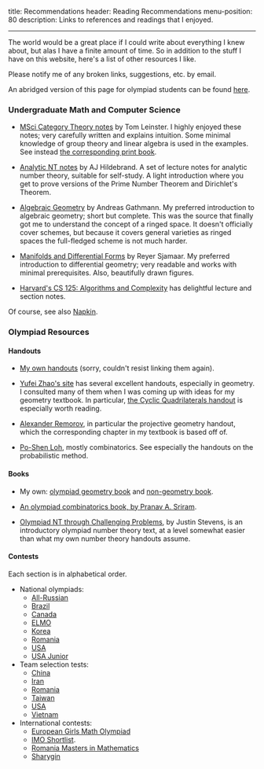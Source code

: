 title: Recommendations
header: Reading Recommendations
menu-position: 80
description: Links to references and readings that I enjoyed.

---

The world would be a great place if I could write about everything I knew about,
but alas I have a finite amount of time.
So in addition to the stuff I have on this website,
here's a list of other resources I like.

Please notify me of any broken links, suggestions, etc. by email.

An abridged version of this page for olympiad students
can be found [here](wherestart.html).

### Undergraduate Math and Computer Science
* [MSci Category Theory notes](https://arxiv.org/abs/1612.09375) by Tom Leinster.
  I highly enjoyed these notes; very carefully written and explains intuition.
  Some minimal knowledge of group theory and linear algebra is used in the examples.
  See instead [the corresponding print book](http://www.maths.ed.ac.uk/~tl/bct/).

* [Analytic NT notes](http://www.math.illinois.edu/~hildebr/ant/) by AJ Hildebrand.
  A set of lecture notes for analytic number theory, suitable for self-study.
  A light introduction where you get to prove versions of the Prime Number Theorem and Dirichlet's Theorem.

* [Algebraic Geometry](http://www.mathematik.uni-kl.de/agag/mitglieder/professoren/gathmann/notes/alggeom/) by Andreas Gathmann.
  My preferred introduction to algebraic geometry; short but complete.
  This was the source that finally got me to understand the concept of a ringed space.
  It doesn't officially cover schemes, but because it covers general varieties as ringed spaces the full-fledged scheme is not much harder.

* [Manifolds and Differential Forms](http://www.math.cornell.edu/~sjamaar/manifolds/) by Reyer Sjamaar.
  My preferred introduction to differential geometry; very readable and works with minimal prerequisites.
  Also, beautifully drawn figures.

* [Harvard's CS 125: Algorithms and Complexity](http://people.seas.harvard.edu/~cs125/) has delightful lecture and section notes.

Of course, see also [Napkin](napkin.html).

### Olympiad Resources
#### Handouts

* [My own handouts](olympiad.html) (sorry, couldn't resist linking them again).

* [Yufei Zhao's site](http://yufeizhao.com/olympiad.html) has several excellent handouts,
  especially in geometry.
  I consulted many of them when I was coming up
  with ideas for my geometry textbook.
  In particular, [the Cyclic Quadrilaterals handout](http://yufeizhao.com/olympiad/cyclic_quad.pdf)
   is especially worth reading.

* [Alexander Remorov](http://alexanderrem.weebly.com/math-competitions.html),
  in particular the projective geometry handout,
  which the corresponding chapter in my textbook is based off of.

* [Po-Shen Loh](http://math.cmu.edu/~ploh/olympiad.shtml), mostly combinatorics. See especially the handouts on the probabilistic method.

#### Books

* My own: [olympiad geometry book](geombook.html)
  and [non-geometry book](excerpts.html).

* [An olympiad combinatorics book, by Pranav A. Sriram](http://www.artofproblemsolving.com/community/c6h601134).

* [Olympiad NT through Challenging Problems](http://s3.amazonaws.com/aops-cdn.artofproblemsolving.com/resources/articles/olympiad-number-theory.pdf), by Justin Stevens,
  is an introductory olympiad number theory text,
  at a level somewhat easier than what my own number theory handouts assume.

#### Contests

Each section is in alphabetical order.

+ National olympiads:
	* [All-Russian](https://aops.com/community/c3371_allrussian_olympiad)
	* [Brazil](https://aops.com/community/c3273)
	* [Canada](https://aops.com/community/c3277)
	* [ELMO](problems.html)
	* [Korea](https://aops.com/community/c3383_korea_national_olympiad)
	* [Romania](https://aops.com/community/c3365)
	* [USA](https://aops.com/community/c3409_usamo)
	* [USA Junior](https://aops.com/community/c3420_usajmo)
+ Team selection tests:
	* [China](https://aops.com/community/c3282)
	* [Iran](https://aops.com/community/c3321)
	* [Romania](https://aops.com/community/c3366)
	* [Taiwan](https://aops.com/community/c41558)
	* [USA](problems.html)
	* [Vietnam](https://aops.com/community/c3442)
+ International contests:
	* [European Girls Math Olympiad](https://www.egmo.org/egmos/)
	* [IMO Shortlist](http://imo-official.org/problems.aspx).
	* [Romania Masters in Mathematics](http://rmms.lbi.ro/)
	* [Sharygin](http://www.aops.com/community/c3372_sharygin_geometry_olympiad)
